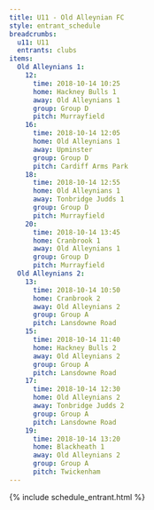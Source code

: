 ```yaml
---
title: U11 - Old Alleynian FC
style: entrant_schedule
breadcrumbs:
  u11: U11
  entrants: clubs
items:
  Old Alleynians 1:
    12:
      time: 2018-10-14 10:25
      home: Hackney Bulls 1
      away: Old Alleynians 1
      group: Group D
      pitch: Murrayfield
    16:
      time: 2018-10-14 12:05
      home: Old Alleynians 1
      away: Upminster
      group: Group D
      pitch: Cardiff Arms Park
    18:
      time: 2018-10-14 12:55
      home: Old Alleynians 1
      away: Tonbridge Judds 1
      group: Group D
      pitch: Murrayfield
    20:
      time: 2018-10-14 13:45
      home: Cranbrook 1
      away: Old Alleynians 1
      group: Group D
      pitch: Murrayfield
  Old Alleynians 2:
    13:
      time: 2018-10-14 10:50
      home: Cranbrook 2
      away: Old Alleynians 2
      group: Group A
      pitch: Lansdowne Road
    15:
      time: 2018-10-14 11:40
      home: Hackney Bulls 2
      away: Old Alleynians 2
      group: Group A
      pitch: Lansdowne Road
    17:
      time: 2018-10-14 12:30
      home: Old Alleynians 2
      away: Tonbridge Judds 2
      group: Group A
      pitch: Lansdowne Road
    19:
      time: 2018-10-14 13:20
      home: Blackheath 1
      away: Old Alleynians 2
      group: Group A
      pitch: Twickenham
---
```


{% include schedule_entrant.html %}
